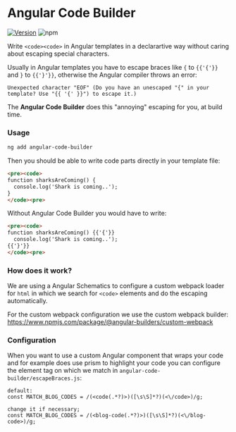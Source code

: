 # Angular Code Builder
[![Version](https://img.shields.io/npm/v/angular-code-builder.svg?style=flat-square)](https://www.npmjs.com/package/angular-code-builder)
![npm](https://img.shields.io/npm/dt/angular-code-builder.svg)

Write `<code><code>` in Angular templates in a declarartive way without caring about escaping special characters.

Usually in Angular templates you have to escape braces like `{` to `{{'{'}}` and `}` to `{{'}'}}`, otherwise the Angular compiler throws an error: 
```
Unexpected character "EOF" (Do you have an unescaped "{" in your template? Use "{{ '{' }}") to escape it.) 
```

The **Angular Code Builder** does this "annoying" escaping for you, at build time. 

### Usage
```bash
ng add angular-code-builder
```

Then you should be able to write code parts directly in your template file: 
```html
<pre><code>
function sharksAreComing() {
  console.log('Shark is coming..');
}
</code><pre>
```

Without Angular Code Builder you would have to write: 
```html
<pre><code>
function sharksAreComing() {{'{'}}
  console.log('Shark is coming..');
{{'}'}}
</code><pre>
```

### How does it work?
We are using a Angular Schematics to configure a custom webpack loader for `html` in which we search for `<code>` elements and do the escaping automatically.

For the custom webpack configuration we use the custom webpack builder: https://www.npmjs.com/package/@angular-builders/custom-webpack

### Configuration
When you want to use a custom Angular component that wraps your code and for example does use prism to highlight your code you can configure the element tag on which we match in `angular-code-builder/escapeBraces.js`: 
```
default:
const MATCH_BLOG_CODES = /(<code(.*?)>)([\s\S]*?)(<\/code>)/g;

change it if necessary;
const MATCH_BLOG_CODES = /(<blog-code(.*?)>)([\s\S]*?)(<\/blog-code>)/g;
```